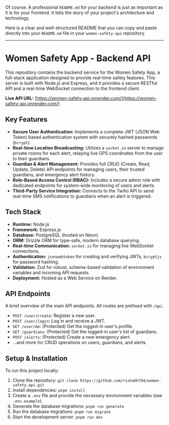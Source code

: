 Of course. A professional `README.md` for your backend is just as important as it is for your frontend. It tells the story of your project's architecture and technology.

Here is a clear and well-structured README that you can copy and paste directly into your `README.md` file in your `women-safety-api` repository.

---

# Women Safety App - Backend API

This repository contains the backend service for the Women Safety App, a full-stack application designed to provide real-time safety features. This server is built with Node.js and Express, and it provides a secure RESTful API and a real-time WebSocket connection to the frontend client.

**Live API URL:** [https://women-safety-api.onrender.com/](https://women-safety-api.onrender.com/)

## Key Features

* **Secure User Authentication:** Implements a complete JWT (JSON Web Token) based authentication system with securely hashed passwords (`bcrypt`).
* **Real-time Location Broadcasting:** Utilizes a `socket.io` server to manage private rooms for each alert, relaying live GPS coordinates from the user to their guardians.
* **Guardian & Alert Management:** Provides full CRUD (Create, Read, Update, Delete) API endpoints for managing users, their trusted guardians, and emergency alert history.
* **Role-Based Access Control (RBAC):** Includes a secure admin role with dedicated endpoints for system-wide monitoring of users and alerts.
* **Third-Party Service Integration:** Connects to the Twilio API to send real-time SMS notifications to guardians when an alert is triggered.

## Tech Stack

* **Runtime:** Node.js
* **Framework:** Express.js
* **Database:** PostgreSQL (hosted on Neon)
* **ORM:** Drizzle ORM for type-safe, modern database querying.
* **Real-time Communication:** `socket.io` for managing live WebSocket connections.
* **Authentication:** `jsonwebtoken` for creating and verifying JWTs, `bcryptjs` for password hashing.
* **Validation:** Zod for robust, schema-based validation of environment variables and incoming API requests.
* **Deployment:** Hosted as a Web Service on Render.

## API Endpoints

A brief overview of the main API endpoints. All routes are prefixed with `/api`.

* `POST /user/create`: Register a new user.
* `POST /user/login`: Log in and receive a JWT.
* `GET /user/me`: (Protected) Get the logged-in user's profile.
* `GET /guardians`: (Protected) Get the logged-in user's list of guardians.
* `POST /alerts`: (Protected) Create a new emergency alert.
* ...and more for CRUD operations on users, guardians, and alerts.

## Setup & Installation

To run this project locally:

1.  Clone the repository:
    `git clone https://github.com/rishabh794/women-safety-api.git`
2.  Install dependencies:
    `pnpm install`
3.  Create a `.env` file and provide the necessary environment variables (see `.env.example`).
4.  Generate the database migrations:
    `pnpm run generate`
5.  Run the database migrations:
    `pnpm run migrate`
6.  Start the development server:
    `pnpm run dev`
